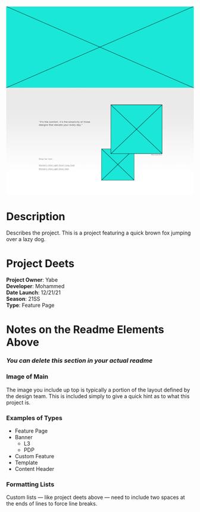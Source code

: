 ![Screenshot from Project](screenshot.png)



# Description
Describes the project. This is a project featuring a quick brown fox jumping over a lazy dog.



# Project Deets

**Project Owner**: Yabe  
**Developer**: Mohammed  
**Date Launch**: 12/21/21  
**Season**: 21SS  
**Type**: Feature Page  




# Notes on the Readme Elements Above
### *You can delete this section in your actual readme*

### Image of Main
The image you include up top is typically a portion of the layout defined by the design team. This is included simply to give a quick hint as to what this project is.


### Examples of Types

- Feature Page  
- Banner
    - L3
    - PDP
- Custom Feature  
- Template  
- Content Header


### Formatting Lists
Custom lists — like project deets above — need to include two spaces at the ends of lines to force line breaks.

